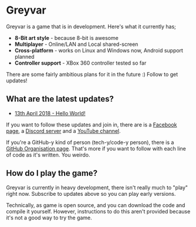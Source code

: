 # Greyvar

Greyvar is a game that is in development. Here's what it currently has; 

* **8-Bit art style** - because 8-bit is awesome
* **Multiplayer** - Online/LAN and Local shared-screen
* **Cross-platform** - works on Linux and Windows now, Android support planned
* **Controller support** - XBox 360 controller tested so far

There are some fairly ambitious plans for it in the future :) Follow to get updates!

## What are the latest updates?

* [13th April 2018 - Hello World!](2018-04-13.md)

If you want to follow these updates and join in, there are is a [Facebook page](https://www.facebook.com/greyvar.game/), a [Discord server](https://discord.gg/dwGJuy8) and a [YouTube channel](https://www.youtube.com/channel/UCGbGSSWiiFeUS36oESY02iw).

If you're a GitHub-y kind of person (tech-y/code-y person), there is a [GitHub Organisation page](http://github.com/greyvar). That's more if you want to follow with each line of code as it's written. You weirdo.

## How do I play the game?

Greyvar is currently in heavy development, there isn't really much to "play" right now. Subscribe to updates above so you can play early versions.

Technically, as game is open source, and you can download the code and compile it yourself. However, instructions to do this aren't provided because it's not a good way to try the game. 
